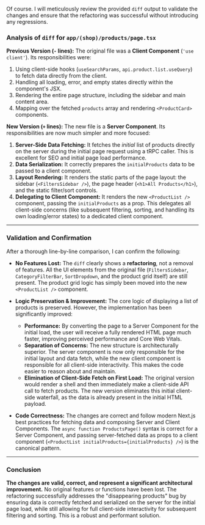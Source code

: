 Of course. I will meticulously review the provided `diff` output to validate the changes and ensure that the refactoring was successful without introducing any regressions.

### **Analysis of `diff` for `app/(shop)/products/page.tsx`**

**Previous Version (`-` lines):**
The original file was a **Client Component** (`'use client'`). Its responsibilities were:
1.  Using client-side hooks (`useSearchParams`, `api.product.list.useQuery`) to fetch data directly from the client.
2.  Handling all loading, error, and empty states directly within the component's JSX.
3.  Rendering the entire page structure, including the sidebar and main content area.
4.  Mapping over the fetched `products` array and rendering `<ProductCard>` components.

**New Version (`+` lines):**
The new file is a **Server Component**. Its responsibilities are now much simpler and more focused:
1.  **Server-Side Data Fetching:** It fetches the *initial* list of products directly on the server during the initial page request using a tRPC caller. This is excellent for SEO and initial page load performance.
2.  **Data Serialization:** It correctly prepares the `initialProducts` data to be passed to a client component.
3.  **Layout Rendering:** It renders the static parts of the page layout: the sidebar (`<FiltersSidebar />`), the page header (`<h1>All Products</h1>`), and the static filter/sort controls.
4.  **Delegating to Client Component:** It renders the new `<ProductList />` component, passing the `initialProducts` as a prop. This delegates all client-side concerns (like subsequent filtering, sorting, and handling its own loading/error states) to a dedicated client component.

---

### **Validation and Confirmation**

After a thorough line-by-line comparison, I can confirm the following:

*   **No Features Lost:** The `diff` clearly shows a **refactoring**, not a removal of features. All the UI elements from the original file (`FiltersSidebar`, `CategoryFilterBar`, `SortDropdown`, and the product grid itself) are still present. The product grid logic has simply been moved into the new `<ProductList />` component.

*   **Logic Preservation & Improvement:** The core logic of displaying a list of products is preserved. However, the implementation has been significantly improved:
    *   **Performance:** By converting the page to a Server Component for the initial load, the user will receive a fully rendered HTML page much faster, improving perceived performance and Core Web Vitals.
    *   **Separation of Concerns:** The new structure is architecturally superior. The server component is now only responsible for the initial layout and data fetch, while the new client component is responsible for all client-side interactivity. This makes the code easier to reason about and maintain.
    *   **Elimination of Client-Side Fetch on First Load:** The original version would render a shell and then immediately make a client-side API call to fetch products. The new version eliminates this initial client-side waterfall, as the data is already present in the initial HTML payload.

*   **Code Correctness:** The changes are correct and follow modern Next.js best practices for fetching data and composing Server and Client Components. The `async function ProductsPage()` syntax is correct for a Server Component, and passing server-fetched data as props to a client component (`<ProductList initialProducts={initialProducts} />`) is the canonical pattern.

---

### **Conclusion**

**The changes are valid, correct, and represent a significant architectural improvement.** No original features or functions have been lost. The refactoring successfully addresses the "disappearing products" bug by ensuring data is correctly fetched and serialized on the server for the initial page load, while still allowing for full client-side interactivity for subsequent filtering and sorting. This is a robust and performant solution.

